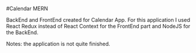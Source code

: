 #Calendar MERN

BackEnd and FrontEnd created for Calendar App.
For this application I used React Redux instead of React Context for the FrontEnd part and NodeJS for the BackEnd.

Notes: the application is not quite finished.